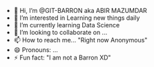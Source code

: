 - 👋 Hi, I’m @GIT-BARRON aka ABIR MAZUMDAR
- 👀 I’m interested in Learning new things daily
- 🌱 I’m currently learning Data Science
- 💞️ I’m looking to collaborate on ...
- 📫 How to reach me... "Right now Anonymous"
- 😄 Pronouns: ...
- ⚡ Fun fact: "I am not a Barron XD"

<!---
GIT-BARRON/GIT-BARRON is a ✨ special ✨ repository because its `README.md` (this file) appears on your GitHub profile.
You can click the Preview link to take a look at your changes.
--->
